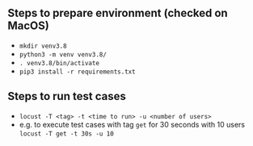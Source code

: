 Steps to prepare environment (checked on MacOS)
- 
- `mkdir venv3.8`
- `python3 -m venv venv3.8/`
- `. venv3.8/bin/activate`
- `pip3 install -r requirements.txt`

Steps to run test cases
-
- `locust -T <tag> -t <time to run> -u <number of users>`
- e.g. to execute test cases with tag `get` for 30 seconds with 10 users `locust -T get -t 30s -u 10`